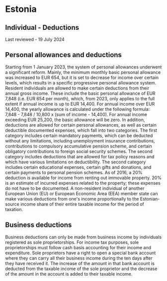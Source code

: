 # Estonia
## Individual - Deductions
Last reviewed - 19 July 2024
## Personal allowances and deductions
Starting from 1 January 2023, the system of personal allowances underwent a significant reform. Mainly, the minimum monthly basic personal allowance was increased to EUR 654, but it is set to decrease for income over certain levels, which results in a specific progressive personal allowance system.
Resident individuals are allowed to make certain deductions from their annual gross income. These include the basic personal allowance of EUR 7,848 (i.e. EUR 654 per month), which, from 2023, only applies to the full extent if annual income is up to EUR 14,400. For annual income over EUR 14,400, the yearly allowance is calculated under the following formula: 7,848 - 7,848 / 10,800 x (sum of income - 14,400). For annual income exceeding EUR 25,200, the basic allowance will be zero.
In addition, deductions are allowed for certain personal allowances, as well as certain deductible documented expenses, which fall into two categories.
The first category includes certain mandatory payments, which can be deducted without any limitations, including unemployment insurance contributions, contributions to compulsory accumulative pension scheme, and certain obligatory contributions to foreign social security schemes.
The second category includes deductions that are allowed for tax policy reasons and which have various limitations on deductibility. The second category includes certain educational expenses, certain gifts and donations, and certain payments to personal pension schemes.
As of 2016, a 20% deduction is available for income from renting out immovable property. 20% is an estimate of incurred expenses related to the property; these expenses do not have to be documented.
A non-resident individual of another European Union (EU) or European Economic Area (EEA) member state can make various deductions from one's income proportionally to the Estonian-source income share of their entire taxable income for the period of taxation.
## Business deductions
Business deductions can only be made from business income by individuals registered as sole proprietorships. For income tax purposes, sole proprietorships must follow cash basis accounting for their income and expenditure.
Sole proprietors have a right to open a special bank account where they can carry all their business income during the ten days after they have received it. The increase of the amount in that bank account is deducted from the taxable income of the sole proprietor and the decrease of the amount in the account is added to their taxable income.
